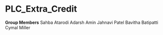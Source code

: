# PLC_Extra_Credit

**Group Members**
Sahba Atarodi 
Adarsh Amin
Jahnavi Patel 
Bavitha Batipatti 
Cymal Miller
